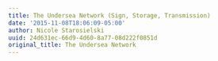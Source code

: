 ```yaml
---
title: The Undersea Network (Sign, Storage, Transmission)
date: '2015-11-08T18:06:09-05:00'
author: Nicole Starosielski
uuid: 24d631ec-66d9-4d60-8a77-08d222f0851d
original_title: The Undersea Network
---
```


